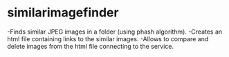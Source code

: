 # similarimagefinder
-Finds similar JPEG images in a folder (using phash algorithm).
-Creates an html file containing links to the similar images.
-Allows to compare and delete images from the html file connecting to the service.

